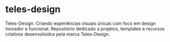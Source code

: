 # teles-design
Teles-Design: Criando experiências visuais únicas com foco em design inovador e funcional. Repositório dedicado a projetos, templates e recursos criativos desenvolvidos pela marca Teles-Design.
